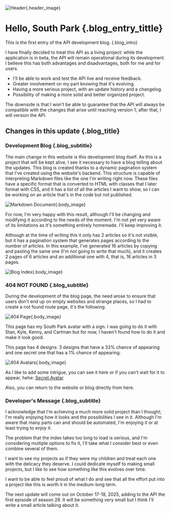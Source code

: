 ![Header](/blog/images/Hello_South_Park.webp){.header_image}
# Hello, South Park {.blog_entry_tittle}

This is the first entry of the API development blog.
{.blog_intro}

I have finally decided to treat this API as a living project: while the application is in beta, the API will remain operational during its development. I believe this has both advantages and disadvantages, both for me and for users.

- I'll be able to work and test the API live and receive feedback.
- Greater involvement on my part knowing that it's evolving.
- Having a more serious project, with an update history and a changelog.
- Possibility of making a more solid and better organized project.

The downside is that I won't be able to guarantee that the API will always be compatible with the changes that arise until reaching version 1; after that, I will version the API.

## Changes in this update {.blog_title}

### Development Blog {.blog_subtitle}
The main change in this website is this development blog itself. As this is a project that will be kept alive, I see it necessary to have a blog telling about the updates. This blog is created thanks to a dynamic pagination system that I've created using the website's backend. This structure is capable of interpreting Markdown files like the one I'm writing right now. These files have a specific format that is converted to HTML with classes that I later format with CSS, and it has a list of all the articles I want to show, so I can be working on an article that's in the code but not published.

![Markdown Document](/blog/images/Markdown_Dev_Blog.webp){.body_image}

For now, I'm very happy with this result, although I'll be changing and modifying it according to the needs of the moment. I'm not yet very aware of its limitations as it's something entirely homemade. I'll keep improving it.

Although at the time of writing this it only has 2 articles so it's not visible, but it has a pagination system that generates pages according to the number of articles. In this example, I've generated 16 articles by copying and pasting the same one (I'm not going to write that much), and it creates 2 pages of 6 articles and an additional one with 4, that is, 16 articles in 3 pages.

![Blog Index](/blog/images/Blog_index.webp){.body_image}

### 404 NOT FOUND {.blog_subtitle}

During the development of the blog page, the need arose to ensure that users don't end up on empty websites and strange places, so I had to create a not found route page, it's the following.

![404 Page](/blog/images/Page_404.webp){.body_image}

This page has my South Park avatar with a sign. I was going to do it with Stan, Kyle, Kenny, and Cartman but for now, I haven't found how to do it and make it look good.

This page has 4 designs: 3 designs that have a 33% chance of appearing and one secret one that has a 1% chance of appearing.

![404 Avatars](/blog/images/404_Avatars.webp){.body_image}

As I like to add some intrigue, you can see it here or if you can't wait for it to appear, hehe: [Secret Avatar](https://github.com/ChaconMoon/API-South-Park/blob/4-user-experience-create-a_example-website/img/website/Cartel%20NOT%20FOUND%20Charlie%20Brown.webp)

Also, you can return to the website or blog directly from here.

### Developer's Message {.blog_subtitle}

I acknowledge that I'm achieving a much more solid project than I thought; I'm really enjoying how it looks and the possibilities I see in it. Although I'm aware that many parts can and should be automated, I'm enjoying it or at least trying to enjoy it.

The problem that the index takes too long to load is serious, and I'm considering multiple options to fix it, I'll take what I consider best or even combine several of them.

I want to see my projects as if they were my children and treat each one with the delicacy they deserve. I could dedicate myself to making small projects, but I like to see how something like this evolves over time.

I want to be able to feel proud of what I do and see that all the effort put into a project like this is worth it in the medium-long term.

The next update will come out on October 17-18, 2025, adding to the API the first episode of season 28. It will be something very small but I think I'll write a small article talking about it.
